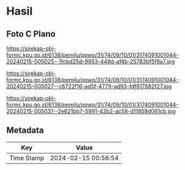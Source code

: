 # Hasil

## Foto C Plano

https://sirekap-obj-formc.kpu.go.id/6138/pemilu/ppwp/31/74/09/10/01/3174091001044-20240215-005025--1fcbd25d-9953-448d-af4b-25783bf5f6a7.jpg

https://sirekap-obj-formc.kpu.go.id/6138/pemilu/ppwp/31/74/09/10/01/3174091001044-20240215-005027--c6722f16-ad5f-4779-ad93-fdf617882f27.jpg

https://sirekap-obj-formc.kpu.go.id/6138/pemilu/ppwp/31/74/09/10/01/3174091001044-20240215-005031--2e621bb7-5991-42b2-ac58-d11859d061cb.jpg


## Metadata

| Key        | Value               |
| ---------- | ------------------- |
| Time Stamp | 2024-02-15 00:56:54 |



